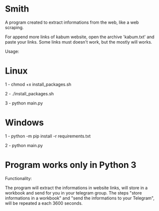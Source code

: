 # Smith

A program created to extract informations from the web, like a web scraping.

For append more links of kabum website, open the archive 'kabum.txt' and paste your links.
Some links must doesn't work, but the mostly will works.

Usage:

# Linux

1 - chmod +x install_packages.sh

2 - ./install_packages.sh

3 - python main.py

# Windows

1 - python -m pip install -r requirements.txt

2 - python main.py
#
# Program works only in Python 3
Functionality:

The program will extract the informations in website links, will store in a workbook and send for you in your telegram group. 
The steps "store informations in a workbook" and "send the informations to your Telegram", will be repeated a each 3600 seconds.
